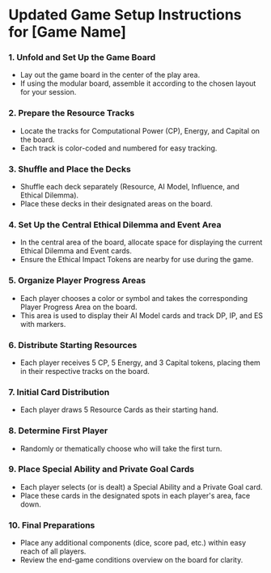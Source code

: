 # Updated Game Setup Instructions for [Game Name]

### 1. Unfold and Set Up the Game Board
- Lay out the game board in the center of the play area.
- If using the modular board, assemble it according to the chosen layout for your session.

### 2. Prepare the Resource Tracks
- Locate the tracks for Computational Power (CP), Energy, and Capital on the board.
- Each track is color-coded and numbered for easy tracking.

### 3. Shuffle and Place the Decks
- Shuffle each deck separately (Resource, AI Model, Influence, and Ethical Dilemma).
- Place these decks in their designated areas on the board.

### 4. Set Up the Central Ethical Dilemma and Event Area
- In the central area of the board, allocate space for displaying the current Ethical Dilemma and Event cards.
- Ensure the Ethical Impact Tokens are nearby for use during the game.

### 5. Organize Player Progress Areas
- Each player chooses a color or symbol and takes the corresponding Player Progress Area on the board.
- This area is used to display their AI Model cards and track DP, IP, and ES with markers.

### 6. Distribute Starting Resources
- Each player receives 5 CP, 5 Energy, and 3 Capital tokens, placing them in their respective tracks on the board.

### 7. Initial Card Distribution
- Each player draws 5 Resource Cards as their starting hand.

### 8. Determine First Player
- Randomly or thematically choose who will take the first turn.

### 9. Place Special Ability and Private Goal Cards
- Each player selects (or is dealt) a Special Ability and a Private Goal card.
- Place these cards in the designated spots in each player's area, face down.

### 10. Final Preparations
- Place any additional components (dice, score pad, etc.) within easy reach of all players.
- Review the end-game conditions overview on the board for clarity.
